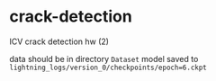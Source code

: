 # crack-detection
ICV crack detection hw (2)

data should be in directory `Dataset`
model saved to `lightning_logs/version_0/checkpoints/epoch=6.ckpt`
